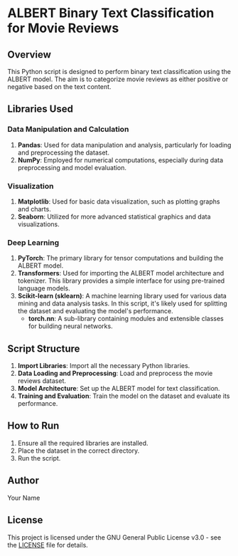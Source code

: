 # ALBERT Binary Text Classification for Movie Reviews

## Overview
This Python script is designed to perform binary text classification using the ALBERT model. The aim is to categorize movie reviews as either positive or negative based on the text content.

## Libraries Used
### Data Manipulation and Calculation
1. **Pandas**: Used for data manipulation and analysis, particularly for loading and preprocessing the dataset.
2. **NumPy**: Employed for numerical computations, especially during data preprocessing and model evaluation.

### Visualization
1. **Matplotlib**: Used for basic data visualization, such as plotting graphs and charts.
2. **Seaborn**: Utilized for more advanced statistical graphics and data visualizations.

### Deep Learning
1. **PyTorch**: The primary library for tensor computations and building the ALBERT model.
2. **Transformers**: Used for importing the ALBERT model architecture and tokenizer. This library provides a simple interface for using pre-trained language models.
3. **Scikit-learn (sklearn)**: A machine learning library used for various data mining and data analysis tasks. In this script, it's likely used for splitting the dataset and evaluating the model's performance.
    - **torch.nn**: A sub-library containing modules and extensible classes for building neural networks.

## Script Structure
1. **Import Libraries**: Import all the necessary Python libraries.
2. **Data Loading and Preprocessing**: Load and preprocess the movie reviews dataset.
3. **Model Architecture**: Set up the ALBERT model for text classification.
4. **Training and Evaluation**: Train the model on the dataset and evaluate its performance.

## How to Run
1. Ensure all the required libraries are installed.
2. Place the dataset in the correct directory.
3. Run the script.

## Author
Your Name

## License
This project is licensed under the GNU General Public License v3.0 - see the [LICENSE](LICENSE) file for details.
